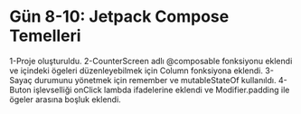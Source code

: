  # Gün 8-10: Jetpack Compose Temelleri

1-Proje oluşturuldu.
2-CounterScreen adlı @composable fonksiyonu eklendi ve içindeki ögeleri düzenleyebilmek için Column fonksiyona eklendi.
3-Sayaç durumunu yönetmek için remember ve mutableStateOf kullanıldı.
4-Buton işlevselliği onClick lambda ifadelerine eklendi ve Modifier.padding ile ögeler arasına boşluk eklendi.
